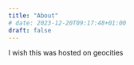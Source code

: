 ```yaml
---
title: "About"
# date: 2023-12-20T09:17:48+01:00
draft: false
---
```


I wish this was hosted on geocities
